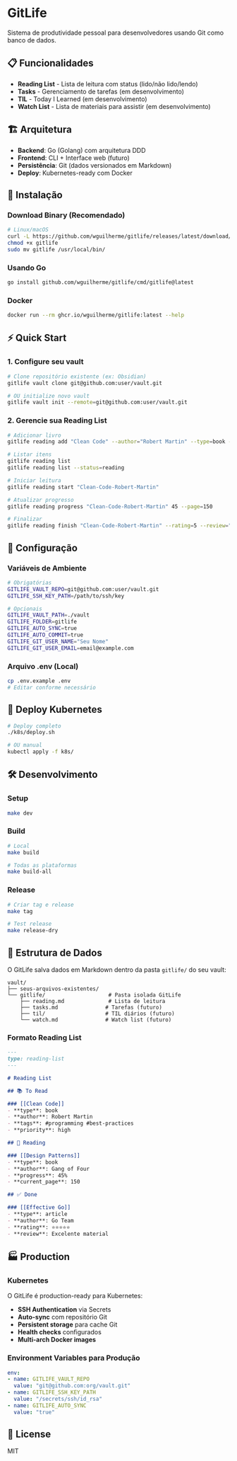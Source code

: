 # GitLife

Sistema de produtividade pessoal para desenvolvedores usando Git como banco de dados.

## 📋 Funcionalidades

- **Reading List** - Lista de leitura com status (lido/não lido/lendo)
- **Tasks** - Gerenciamento de tarefas (em desenvolvimento)
- **TIL** - Today I Learned (em desenvolvimento)  
- **Watch List** - Lista de materiais para assistir (em desenvolvimento)

## 🏗️ Arquitetura

- **Backend**: Go (Golang) com arquitetura DDD
- **Frontend**: CLI + Interface web (futuro)
- **Persistência**: Git (dados versionados em Markdown)
- **Deploy**: Kubernetes-ready com Docker

## 🚀 Instalação

### Download Binary (Recomendado)

```bash
# Linux/macOS
curl -L https://github.com/wguilherme/gitlife/releases/latest/download/gitlife_$(uname -s)_$(uname -m).tar.gz | tar xz
chmod +x gitlife
sudo mv gitlife /usr/local/bin/
```

### Usando Go

```bash
go install github.com/wguilherme/gitlife/cmd/gitlife@latest
```

### Docker

```bash
docker run --rm ghcr.io/wguilherme/gitlife:latest --help
```

## ⚡ Quick Start

### 1. Configure seu vault

```bash
# Clone repositório existente (ex: Obsidian)
gitlife vault clone git@github.com:user/vault.git

# OU initialize novo vault
gitlife vault init --remote=git@github.com:user/vault.git
```

### 2. Gerencie sua Reading List

```bash
# Adicionar livro
gitlife reading add "Clean Code" --author="Robert Martin" --type=book --priority=high

# Listar itens
gitlife reading list
gitlife reading list --status=reading

# Iniciar leitura
gitlife reading start "Clean-Code-Robert-Martin"

# Atualizar progresso
gitlife reading progress "Clean-Code-Robert-Martin" 45 --page=150

# Finalizar
gitlife reading finish "Clean-Code-Robert-Martin" --rating=5 --review="Excelente!"
```

## 🔧 Configuração

### Variáveis de Ambiente

```bash
# Obrigatórias
GITLIFE_VAULT_REPO=git@github.com:user/vault.git
GITLIFE_SSH_KEY_PATH=/path/to/ssh/key

# Opcionais
GITLIFE_VAULT_PATH=./vault
GITLIFE_FOLDER=gitlife
GITLIFE_AUTO_SYNC=true
GITLIFE_AUTO_COMMIT=true
GITLIFE_GIT_USER_NAME="Seu Nome"
GITLIFE_GIT_USER_EMAIL=email@example.com
```

### Arquivo .env (Local)

```bash
cp .env.example .env
# Editar conforme necessário
```

## 🐳 Deploy Kubernetes

```bash
# Deploy completo
./k8s/deploy.sh

# OU manual
kubectl apply -f k8s/
```

## 🛠️ Desenvolvimento

### Setup

```bash
make dev
```

### Build

```bash
# Local
make build

# Todas as plataformas
make build-all
```

### Release

```bash
# Criar tag e release
make tag

# Test release
make release-dry
```

## 📁 Estrutura de Dados

O GitLife salva dados em Markdown dentro da pasta `gitlife/` do seu vault:

```
vault/
├── seus-arquivos-existentes/
└── gitlife/                    # Pasta isolada GitLife
    ├── reading.md              # Lista de leitura
    ├── tasks.md               # Tarefas (futuro)
    ├── til/                   # TIL diários (futuro)
    └── watch.md               # Watch list (futuro)
```

### Formato Reading List

```markdown
---
type: reading-list
---

# Reading List

## 📚 To Read

### [[Clean Code]]
- **type**: book
- **author**: Robert Martin
- **tags**: #programming #best-practices
- **priority**: high

## 📖 Reading

### [[Design Patterns]]
- **type**: book
- **author**: Gang of Four
- **progress**: 45%
- **current_page**: 150

## ✅ Done

### [[Effective Go]]
- **type**: article
- **author**: Go Team
- **rating**: ⭐⭐⭐⭐⭐
- **review**: Excelente material
```

## 🏭 Production

### Kubernetes

O GitLife é production-ready para Kubernetes:

- **SSH Authentication** via Secrets
- **Auto-sync** com repositório Git
- **Persistent storage** para cache Git
- **Health checks** configurados
- **Multi-arch Docker images**

### Environment Variables para Produção

```yaml
env:
- name: GITLIFE_VAULT_REPO
  value: "git@github.com:org/vault.git"
- name: GITLIFE_SSH_KEY_PATH
  value: "/secrets/ssh/id_rsa"
- name: GITLIFE_AUTO_SYNC
  value: "true"
```

## 📄 License

MIT
